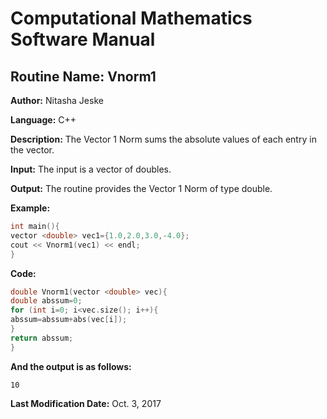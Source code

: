 # Computational Mathematics Software Manual

## **Routine Name:** Vnorm1

**Author:** Nitasha Jeske

**Language:** C++

**Description:** The Vector 1 Norm sums the absolute values of each entry in the vector.

**Input:**  The input is a vector of doubles.

**Output:** The routine provides the Vector 1 Norm of type double.

**Example:**
```C++
int main(){
vector <double> vec1={1.0,2.0,3.0,-4.0};
cout << Vnorm1(vec1) << endl;
}
```

**Code:**
```C++
double Vnorm1(vector <double> vec){
double abssum=0;
for (int i=0; i<vec.size(); i++){
abssum=abssum+abs(vec[i]);
}
return abssum;
}
```

**And the output is as follows:**  
```
10
```

**Last Modification Date:**
Oct. 3, 2017

